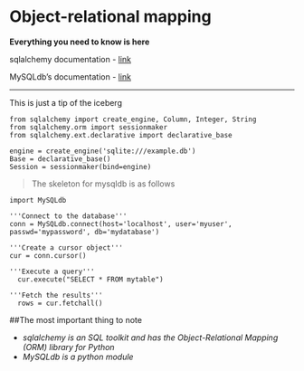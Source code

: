 # Object-relational mapping

**Everything you need to know is here**

sqlalchemy documentation - [link](https://docs.sqlalchemy.org/en/13/orm/tutorial.html)

MySQLdb’s documentation - [link](https://mysqlclient.readthedocs.io/)

---
This is just a tip of the iceberg

```
from sqlalchemy import create_engine, Column, Integer, String
from sqlalchemy.orm import sessionmaker
from sqlalchemy.ext.declarative import declarative_base

engine = create_engine('sqlite:///example.db')
Base = declarative_base()
Session = sessionmaker(bind=engine)
```

> The skeleton for mysqldb is as follows

```
import MySQLdb

'''Connect to the database'''
conn = MySQLdb.connect(host='localhost', user='myuser', passwd='mypassword', db='mydatabase')

'''Create a cursor object'''
cur = conn.cursor()

'''Execute a query'''
  cur.execute("SELECT * FROM mytable")

'''Fetch the results'''
  rows = cur.fetchall()
```


##The most important thing to note
- *sqlalchemy is an SQL toolkit and has the Object-Relational Mapping (ORM) library for Python*
- *MySQLdb is a python module*
